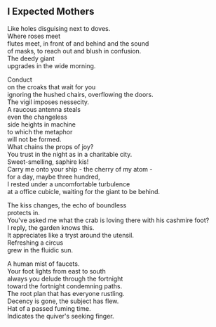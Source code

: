 I Expected Mothers
------------------
Like holes disguising next to doves.  
Where roses meet  
flutes meet, in front of and behind and the sound  
of masks, to reach out and blush in confusion.  
The deedy giant  
upgrades in the wide morning.  
  
Conduct  
on the croaks that wait for you  
ignoring the hushed chairs, overflowing the doors.  
The vigil imposes nessecity.  
A raucous antenna steals  
even the changeless  
side heights in machine  
to which the metaphor  
will not be formed.  
What chains the props of joy?  
You trust in the night as in a charitable city.  
Sweet-smelling, saphire kis!  
Carry me onto your ship - the cherry of my atom -  
for a day, maybe three hundred,  
I rested under a uncomfortable turbulence  
at a office cubicle, waiting for the giant to be behind.  
  
The kiss changes, the echo of boundless  
protects in.  
You've asked me what the crab is loving there with his cashmire foot?  
I reply, the garden knows this.  
It appreciates like a tryst around the utensil.  
Refreshing a circus  
grew in the fluidic sun.  
  
A human mist of faucets.  
Your foot lights from east to south  
always you delude through the fortnight  
toward the fortnight condemning paths.  
The root plan that has everyone rustling.  
Decency is gone, the subject has flew.  
Hat of a passed fuming time.  
Indicates the quiver's seeking finger.  
